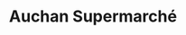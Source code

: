 ---
title: "Auchan Supermarché"
url: /cormeilles-en-parisis/auchan-supermarche/
shop: supermarché
---